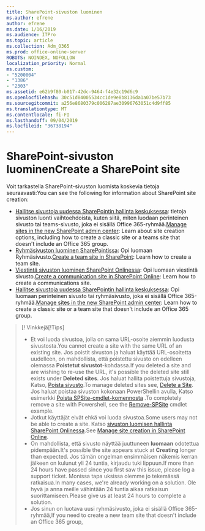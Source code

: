 ```yaml
---
title: SharePoint-sivuston luominen
ms.author: efrene
author: efrene
ms.date: 1/16/2019
ms.audience: ITPro
ms.topic: article
ms.collection: Adm_O365
ms.prod: office-online-server
ROBOTS: NOINDEX, NOFOLLOW
localization_priority: Normal
ms.custom:
- "5200004"
- "1386"
- "2303"
ms.assetid: e62b9f80-b017-42dc-9464-f4e32c19d6c9
ms.openlocfilehash: 30c51d84005534cc1de9e8b8136da1a07be57b73
ms.sourcegitcommit: a256e8680379c006287ae30996763051c4d9ff85
ms.translationtype: MT
ms.contentlocale: fi-FI
ms.lasthandoff: 09/04/2019
ms.locfileid: "36738194"
---
```

# <a name="create-a-sharepoint-site"></a><span data-ttu-id="b7501-102">SharePoint-sivuston luominen</span><span class="sxs-lookup"><span data-stu-id="b7501-102">Create a SharePoint site</span></span>

<span data-ttu-id="b7501-103">Voit tarkastella SharePoint-sivuston luomista koskevia tietoja seuraavasti:</span><span class="sxs-lookup"><span data-stu-id="b7501-103">You can see the following for information about SharePoint site creation:</span></span>
- <span data-ttu-id="b7501-104">[Hallitse sivustoja uudessa SharePointin hallinta keskuksessa](https://docs.microsoft.com/sharepoint/manage-site-creation): tietoja sivuston luonti vaihtoehdoista, kuten siitä, miten luodaan perinteinen sivusto tai teams-sivusto, joka ei sisällä Office 365-ryhmää.</span><span class="sxs-lookup"><span data-stu-id="b7501-104">[Manage sites in the new SharePoint admin center](https://docs.microsoft.com/sharepoint/manage-site-creation): Learn about site creation options, including how to create a classic site or a teams site that doesn't include an Office 365 group.</span></span>
- <span data-ttu-id="b7501-105">[Ryhmäsivuston luominen SharePointissa](https://support.office.com/article/create-a-team-site-in-sharepoint-ef10c1e7-15f3-42a3-98aa-b5972711777d): Opi luomaan Ryhmäsivusto.</span><span class="sxs-lookup"><span data-stu-id="b7501-105">[Create a team site in SharePoint](https://support.office.com/article/create-a-team-site-in-sharepoint-ef10c1e7-15f3-42a3-98aa-b5972711777d): Learn how to create a team site.</span></span>
- <span data-ttu-id="b7501-106">[Viestintä sivuston luominen SharePoint Onlinessa](https://support.office.com/article/7fb44b20-a72f-4d2c-9173-fc8f59ba50eb): Opi luomaan viestintä sivusto.</span><span class="sxs-lookup"><span data-stu-id="b7501-106">[Create a communication site in SharePoint Online](https://support.office.com/article/7fb44b20-a72f-4d2c-9173-fc8f59ba50eb): Learn how to create a communications site.</span></span>
- <span data-ttu-id="b7501-107">[Hallitse sivustoja uudessa SharePointin hallinta keskuksessa](https://docs.microsoft.com/sharepoint/manage-sites-in-new-admin-center#create-a-site): Opi luomaan perinteinen sivusto tai ryhmäsivusto, joka ei sisällä Office 365-ryhmää.</span><span class="sxs-lookup"><span data-stu-id="b7501-107">[Manage sites in the new SharePoint admin center](https://docs.microsoft.com/sharepoint/manage-sites-in-new-admin-center#create-a-site):  Learn how to create a classic site or a team site that doesn't include an Office 365 group.</span></span>


  
> <span data-ttu-id="b7501-108">[! Vinkkejä</span><span class="sxs-lookup"><span data-stu-id="b7501-108">[!Tips]</span></span>
> - <span data-ttu-id="b7501-109">Et voi luoda sivustoa, jolla on sama URL-osoite aiemmin luodusta sivustosta.</span><span class="sxs-lookup"><span data-stu-id="b7501-109">You cannot create a site with the same URL of an existing site.</span></span> <span data-ttu-id="b7501-110">Jos poistit sivuston ja haluat käyttää URL-osoitetta uudelleen, on mahdollista, että poistettu sivusto on edelleen olemassa **Poistetut sivustot**-kohdassa.</span><span class="sxs-lookup"><span data-stu-id="b7501-110">If you deleted a site and are wishing to re-use the URL, it's possible the deleted site still exists under **Deleted sites**.</span></span> <span data-ttu-id="b7501-111">Jos haluat hallita poistettuja sivustoja, Katso, [Poista sivusto](https://docs.microsoft.com/sharepoint/manage-sites-in-new-admin-center#delete-a-site).</span><span class="sxs-lookup"><span data-stu-id="b7501-111">To manage deleted sites see, [Delete a Site](https://docs.microsoft.com/sharepoint/manage-sites-in-new-admin-center#delete-a-site).</span></span> <span data-ttu-id="b7501-112">Jos haluat poistaa sivuston kokonaan PowerShellin avulla, Katso esimerkki [Poista SPSite-cmdlet-komennosta](https://docs.microsoft.com/sharepoint/manage-sites-in-new-admin-center#delete-a-site) .</span><span class="sxs-lookup"><span data-stu-id="b7501-112">To completely remove a site with Powershell, see the [Remove-SPSite](https://docs.microsoft.com/sharepoint/manage-sites-in-new-admin-center#delete-a-site) cmdlet example.</span></span>
> - <span data-ttu-id="b7501-113">Jotkut käyttäjät eivät ehkä voi luoda sivustoa.</span><span class="sxs-lookup"><span data-stu-id="b7501-113">Some users may not be able to create a site.</span></span> <span data-ttu-id="b7501-114">Katso [sivuston luomisen hallinta SharePoint Onlinessa](https://docs.microsoft.com/sharepoint/manage-site-creation).</span><span class="sxs-lookup"><span data-stu-id="b7501-114">See [Manage site creation in SharePoint Online](https://docs.microsoft.com/sharepoint/manage-site-creation).</span></span>
> - <span data-ttu-id="b7501-115">On mahdollista, että sivusto näyttää juuttuneen **luomaan** odotettua pidempään.</span><span class="sxs-lookup"><span data-stu-id="b7501-115">It's possible the site appears stuck at **Creating** longer than expected.</span></span> <span data-ttu-id="b7501-116">Jos tämän ongelman ensimmäisen näkemis kerran jälkeen on kulunut yli 24 tuntia, kirjaudu tuki lippuun.</span><span class="sxs-lookup"><span data-stu-id="b7501-116">If more than 24 hours have passed since you first saw this issue, please log a support ticket.</span></span> <span data-ttu-id="b7501-117">Monissa tapa uksissa olemme jo tekemässä ratkaisua.</span><span class="sxs-lookup"><span data-stu-id="b7501-117">In many cases, we're already working on a solution.</span></span> <span data-ttu-id="b7501-118">Ole hyvä ja anna meille vähintään 24 tuntia aikaa ratkaisun suorittamiseen.</span><span class="sxs-lookup"><span data-stu-id="b7501-118">Please give us at least 24 hours to complete a solution.</span></span>
> - <span data-ttu-id="b7501-119">Jos sinun on luotava uusi ryhmäsivusto, joka ei sisällä Office 365-ryhmää,</span><span class="sxs-lookup"><span data-stu-id="b7501-119">If you need to create a new team site that doesn't include an Office 365 group,</span></span> 


